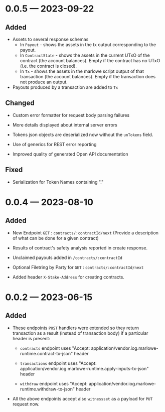 
<a id='changelog-0.0.5'></a>
# 0.0.5 — 2023-09-22

## Added

- Assets to several response schemas
  - In `Payout` - shows the assets in the tx output corresponding to the payout.
  - In `ContractState` - shows the assets in the current UTxO of the contract (the account balances). Empty if the contract has no UTxO (i.e. the contract is closed).
  - In `Tx` - shows the assets in the marlowe script output of that transaction (the account balances). Empty if the transaction does not produce an output.
- Payouts produced by a transaction are added to `Tx`

## Changed

- Custom error formatter for request body parsing failures
- More details displayed about internal server errors

- Tokens json objects are deserialized now without the `unTokens` field.

- Use of generics for REST error reporting

- Improved quality of generated Open API documentation

## Fixed

- Serialization for Token Names containing "."

<a id='changelog-0.0.4'></a>
# 0.0.4 — 2023-08-10

## Added

* New Endpoint `GET` : `contracts/:contractId/next` (Provide a description of what can be done for a given contract)

- Results of contract's safety analysis reported in create response.

* Unclaimed payouts added in `/contracts/:contractId`

* Optional Filetring by Party for `GET` : `contracts/:contractId/next`

- Added header `X-Stake-Address` for creating contracts.

<a id='changelog-0.0.2'></a>
# 0.0.2 — 2023-06-15

## Added

* These endpoints `POST` handlers were extended so they return transaction as a result (instead of transaction body) if a particular header is present:

  * `contracts` endpoint uses "Accept: application/vendor.iog.marlowe-runtime.contract-tx-json" header

  * `transactions` endpoint uses "Accept: application/vendor.iog.marlowe-runtime.apply-inputs-tx-json" header

  * `withdraw` endpoint uses "Accept: application/vendor.iog.marlowe-runtime.withdraw-tx-json" header

* All the above endpoints accept also `witnessset` as a payload for `PUT` request now.

